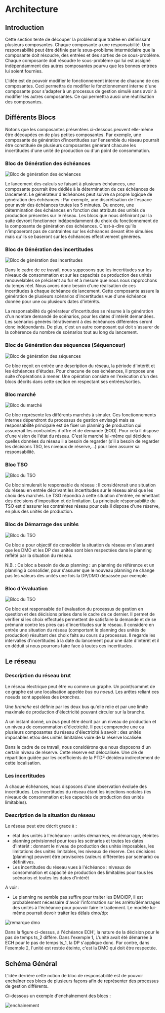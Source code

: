 # Architecture

## Introduction

Cette section tente de découper la problématique traitée en définissant plusieurs composantes.
Chaque composante a une responsabilité.
Une responsabilité peut être définie par le sous-problème intermédiaire que la composante doit résoudre,
 des entrées et des sorties de ce sous-problème.
Chaque composante doit résoudre le sous-problème qui lui est assigné indépendamment des autres composantes
 pourvu que les bonnes entrées lui soient fournies.

L'idée est de pouvoir modifier le fonctionnement interne de chacune de ces composantes.
Ceci permettra de modifier le fonctionnement interne d'une composante pour s'adapter à un processus de gestion simulé sans avoir à
 modifier les autres composantes.
 Ce qui permettra aussi une réutilisation des composantes.

## Différents Blocs

Notons que les composantes présentées ci-dessous peuvent elle-même être découpées en de plus petites composantes.
Par exemple, une composante de génération d'incertitudes sur l'ensemble du réseau pourrait être constituée de plusieurs
 composantes générant chacune les incertitudes d'une unité de production ou d'un point de consommation.

### Bloc de Génération des échéances

![Bloc de génération des échéances](../figs/bloc_gen_ech.png)

Le lancement des calculs se faisant à plusieurs échéances, une composante pourrait être dédiée à la détermination de ces échéances de lancement.
Le générateur d'échéances peut suivre sa propre logique de génération des échéances :
 Par exemple, une discrétisation de l'espace pour avoir des échéances toutes les 5 minutes.
 Ou encore, une détermination des échéances en fonction des attributs des unités de production présentes sur le réseau.
Les blocs que nous définiront par la suite devront fonctionner indépendamment du choix du fonctionnement de la composante
 de génération des échéances.
 C'est-à-dire qu'ils n'imposeront pas de contraintes sur les échéances devant être simulées
  mais qu'ils se baseront sur les échéances effectivement générées.

### Bloc de Génération des incertitudes

![Bloc de génération des incertitudes](../figs/bloc_gen_incertitudes.png)

Dans le cadre de ce travail,
 nous supposons que les incertitudes sur les niveaux de consommation et sur les capacités de production des unités renouvelables
 se précisent au fur et à mesure que nous nous rapprochons du temps réel.
Nous avons donc besoin d'une réalisation de ces incertitudes à chaque échéance de lancement.
Cette composante assure la génération de plusieurs scénarios d'incertitudes vue d'une échéance donnée pour une ou plusieurs dates d'intérêts.

La responsabilité du générateur d'incertitudes se résume à la génération d'un nombre demandé de scénarios,
 pour les dates d'intérêt demandées.
Les scénarios générés itérativement à des échéances différentes seront donc indépendants.
De plus, c'est un autre composant qui doit s'assurer de la cohérence du nombre de scénarios tout au long du lancement.

### Bloc de Génération des séquences (Séquenceur)

![Bloc de génération des séquences](../figs/bloc_sequenceur.png)

Ce bloc reçoit en entrée une description du réseau, la période d'intérêt et les échéances d'études.
Pour chacune de ces échéances, il propose une suite d'opérations à mener.
Une opération consiste en l'exécution d'un des blocs décrits dans cette section en respectant ses entrées/sorties.

### Bloc marché

![Bloc du marché](../figs/bloc_marche.png)

Ce bloc représente les différents marchés à simuler.
Ces fonctionnements internes dépendront du processus de gestion envisagé
 mais sa responsabilité principale est de fixer un planning de production qui assurerait les contraintes d'offre et de demande (EOD).
Pour cela il dispose d'une vision de l'état du réseau.
C'est le marché lui-même qui décidera quelles données du réseau il a besoin de regarder
 (s'il a besoin de regarder les décisions TSO, les niveaux de réserve,...) pour bien assurer sa responsabilité.

### Bloc TSO

![Bloc du TSO](../figs/bloc_tso.png)

Ce bloc simulerait le responsable du réseau :
 Il considérerait une situation du réseau en entrée décrivant les incertitudes sur le réseau ainsi que les choix des marchés.
 Le TSO répondra à cette situation d'entrée, en émettant des décisions d'imposition et de limitation.
 La principale résponsabilité du TSO est d'assurer les contraintes réseau pour cela il dispose d'une réserve, en plus des unités de production.

### Bloc de Démarrage des unités

![Bloc du TSO](../figs/bloc_dmo.png)

Ce bloc a pour objectif de consolider la situation du réseau
 en s'assurant que les DMO et les DP des unités sont bien respectées dans le planning reflété par la situation du réseau.

N.B. : Ce bloc a besoin de deux planning : un planning de référence et un planning à consolider, pour s'assurer que le nouveau planning ne change pas les valeurs des unités une fois la DP/DMO dépassée par exemple.

### Bloc d'évaluation

![Bloc du TSO](../figs/bloc_evaluation.png)

Ce bloc est responsable de l'évaluation du processus de gestion en question et des décisions prises dans le cadre de ce dernier.
Il permet de vérifier si les choix effectués permettent de satisfaire la demande
 et de se prémunir contre les pires cas d'incertitudes sur le réseau.
Il considère en entrée une situation du réseau
 (comportant le planning des unités de production) résultant des choix faits au cours du processus.
Il regarde les intervalles d'incertitudes à la date du lancement pour une date d'intérêt
 et il en déduit si nous pourrons faire face à toutes ces incertitudes.

## Le réseau

### Description du réseau brut

Le réseau électrique peut être vu comme un graphe.
Un point/sommet de ce graphe est une localisation appelée _bus_ ou _noeud_.
Les arêtes reliant ces noeuds sont appelées des _branches_.

Une _branche_ est définie par les deux bus qu'elle relie et par une limite maximale de production d'électricité pouvant circuler sur la branche.

A un instant donné, un _bus_ peut être décrit par un niveau de production et un niveau de consommation d'électricité.
Il peut comprendre une ou plusieurs composantes du réseau d'électricité à savoir :
 des unités imposables et/ou des unités limitables voire de la réserve localisée.

Dans le cadre de ce travail, nous considérons que nous disposons d'un certain niveau de réserve.
Cette réserve est délocalisée.
Une clé de répartition guidée par les coefficients de la PTDF décidera indirectement de cette localisation.

### Les incertitudes

A chaque échéances, nous disposons d'une observation évoluée des incertitudes.
Les incertitudes du réseau étant les injections nodales (les niveaux de consommation et les capacités de production des unités limitables).

### Description de la situation du réseau

Le réseau peut etre décrit grace à :

- état des unités à l'échéance : unités démarrées, en démarrage, éteintes
- planning prévisionnel pour tous les scénarios et toutes les dates d'intérêt :
 donnant le niveau de production des unités imposables, les limitations des unités limitables, les niveaux de réserve.
 Ces décisions (planning) peuvent être provisoires (valeurs différentes par scénario) ou définitives.
- Les incertitudes du réseau vues à l'échéance :
 niveaux de consommation et capacité de production des limitables pour tous les scénarios et toutes les dates d'intérêt

A voir :
- Le planning ne semble pas suffire pour traiter les DMO/DP,
 il est probablement nécessaire d'avoir l'information sur les arrêts/démarrages des unités à l'échéance pour pouvoir faire le traitement.
 Le modèle lui-même pourrait devoir traiter les délais dmo/dp:

![remarque dmo](../figs/dmo_dp.png)

Dans la figure ci-dessus, à l'échéance ECH', la nature de la décision pour le pas de temps ts_2 diffère.
Dans l'exemple 1, L'unité avait été démarrée à ECH pour le pas de temps ts_1, la DP s'applique donc.
Par contre, dans l'exemple 2, l'unité est restée éteinte, c'est la DMO qui doit être respectée.


## Schéma Général

L'idée derrière cette notion de bloc de responsabilité est de pouvoir enchaîner ces blocs de plusieurs façons
 afin de représenter des processus de gestion différents.

Ci-dessous un exemple d'enchaînement des blocs :

![enchainement](../figs/bloc_enchainement.png)

